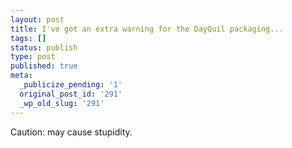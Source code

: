 ```yaml
---
layout: post
title: I've got an extra warning for the DayQuil packaging...
tags: []
status: publish
type: post
published: true
meta:
  _publicize_pending: '1'
  original_post_id: '291'
  _wp_old_slug: '291'
---
```

Caution: may cause stupidity.
